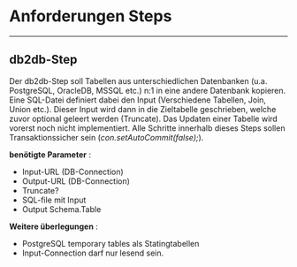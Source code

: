 Anforderungen Steps
===================


----------
**db2db-Step**
---------- 

Der db2db-Step soll Tabellen aus unterschiedlichen Datenbanken (u.a. PostgreSQL, OracleDB, MSSQL etc.) n:1 in eine andere Datenbank kopieren. Eine SQL-Datei definiert dabei den Input (Verschiedene Tabellen, Join, Union etc.). Dieser Input wird dann in die Zieltabelle geschrieben, welche zuvor optional geleert werden (Truncate). Das Updaten einer Tabelle wird vorerst noch nicht implementiert. Alle Schritte innerhalb dieses Steps sollen Transaktionssicher sein (*con.setAutoCommit(false);*).
 

**benötigte Parameter** :

- Input-URL (DB-Connection)
- Output-URL (DB-Connection)
- Truncate? 
- SQL-file mit Input
- Output Schema.Table

**Weitere überlegungen** :

- PostgreSQL temporary tables als Statingtabellen
- Input-Connection darf nur lesend sein. 
